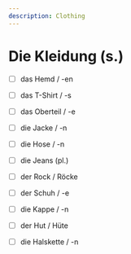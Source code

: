 ```yaml
---
description: Clothing
---
```


# Die Kleidung \(s.\)

* [ ] das Hemd / -en
* [ ] das T-Shirt / -s
* [ ] das Oberteil / -e
* [ ] die Jacke / -n
* [ ] die Hose / -n
* [ ] die Jeans \(pl.\)
* [ ] der Rock / Röcke
* [ ] der Schuh / -e
* [ ] die Kappe / -n
* [ ] der Hut / Hüte
* [ ] die Halskette / -n



